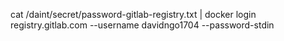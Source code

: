 cat /daint/secret/password-gitlab-registry.txt | docker login registry.gitlab.com --username davidngo1704 --password-stdin